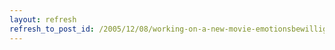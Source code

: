```yaml
---
layout: refresh
refresh_to_post_id: /2005/12/08/working-on-a-new-movie-emotionsbewilligung-23-517
---
```


